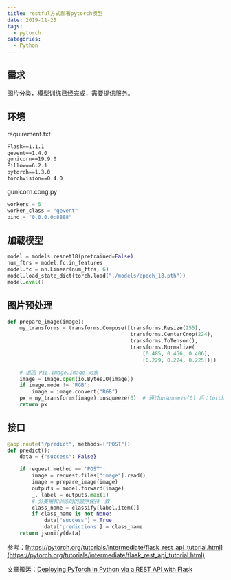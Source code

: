 ```yaml
---
title: restful方式部署pytorch模型
date: 2019-11-25
tags:
  - pytorch
categories:
  - Python
---
```


## 需求

图片分类，模型训练已经完成，需要提供服务。

## 环境

requirement.txt

```txt
Flask==1.1.1
gevent==1.4.0
gunicorn==19.9.0
Pillow==6.2.1
pytorch==1.3.0
torchvision==0.4.0
```

gunicorn.cong.py

```python
workers = 5
worker_class = "gevent"
bind = "0.0.0.0:8888"
```

## 加载模型

```python
model = models.resnet18(pretrained=False)
num_ftrs = model.fc.in_features
model.fc = nn.Linear(num_ftrs, 6)
model.load_state_dict(torch.load("./models/epoch_18.pth"))
model.eval()
```

## 图片预处理

```python
def prepare_image(image):
    my_transforms = transforms.Compose([transforms.Resize(255),
                                        transforms.CenterCrop(224),
                                        transforms.ToTensor(),
                                        transforms.Normalize(
                                            [0.485, 0.456, 0.406],
                                            [0.229, 0.224, 0.225])])

    # 返回 PIL.Image.Image 对象
    image = Image.open(io.BytesIO(image))
    if image.mode != 'RGB':
        image = image.convert("RGB")
    px = my_transforms(image).unsqueeze(0)  # 通过unsqueeze(0) 后：torch.Size([3, 224, 224])->torch.Size([1, 3, 224, 224])
    return px
```

## 接口

```python
@app.route("/predict", methods=["POST"])
def predict():
    data = {"success": False}

    if request.method == 'POST':
        image = request.files["image"].read()
        image = prepare_image(image)
        outputs = model.forward(image)
        _, label = outputs.max(1)
        # 分类需和训练时的顺序保持一致
        class_name = classify[label.item()]
        if class_name is not None:
            data["success"] = True
            data['predictions'] = class_name
    return jsonify(data)
```

参考：[https://pytorch.org/tutorials/intermediate/flask_rest_api_tutorial.html](https://pytorch.org/tutorials/intermediate/flask_rest_api_tutorial.html)

文章搬运：[Deploying PyTorch in Python via a REST API with Flask](./251144.html)